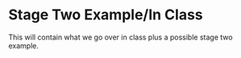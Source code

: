 # Stage Two Example/In Class #
This will contain what we go over in class plus a possible stage two example.
